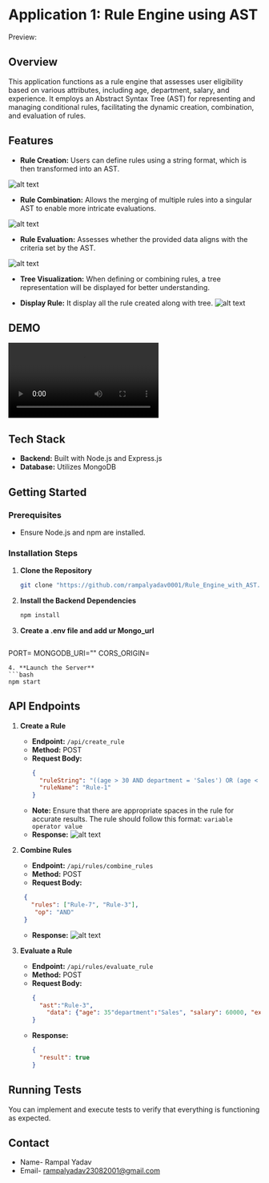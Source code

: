 
# Application 1: Rule Engine using AST 
Preview: 

## Overview

This application functions as a rule engine that assesses user eligibility based on various attributes, including age, department, salary, and experience. It employs an Abstract Syntax Tree (AST) for representing and managing conditional rules, facilitating the dynamic creation, combination, and evaluation of rules.

## Features

- **Rule Creation:** Users can define rules using a string format, which is then transformed into an AST.

 ![alt text](image.png)

- **Rule Combination:** Allows the merging of multiple rules into a singular AST to enable more intricate evaluations.

![alt text](image-1.png)

- **Rule Evaluation:** Assesses whether the provided data aligns with the criteria set by the AST.

![alt text](image-2.png)

- **Tree Visualization:** When defining or combining rules, a tree representation will be displayed for better understanding.

- **Display Rule:** It display all the rule created along with tree.
![alt text](image-3.png)

## DEMO
<video controls src="Recording 2024-10-22 004936.mp4" title="Title"></video>

## Tech Stack

- **Backend:** Built with Node.js and Express.js
- **Database:** Utilizes MongoDB

## Getting Started

### Prerequisites

- Ensure Node.js and npm are installed.

### Installation Steps

1. **Clone the Repository**
   ```bash
   git clone "https://github.com/rampalyadav0001/Rule_Engine_with_AST.git"
   ```
2. **Install the Backend Dependencies**
   ```bash
   npm install
   ```
2. **Create a .env file and add ur Mongo_url**
   ```bash
 PORT=
MONGODB_URI=""
CORS_ORIGIN=
   ```
4. **Launch the Server**
   ```bash
   npm start
   ```

## API Endpoints

1. **Create a Rule**
   - **Endpoint:** `/api/create_rule`
   - **Method:** POST
   - **Request Body:**
     ```json
     {
       "ruleString": "((age > 30 AND department = 'Sales') OR (age < 25 AND department = 'Marketing')) AND (salary > 50000 OR experience > 5)",
       "ruleName": "Rule-1"
     }
     ```
   - **Note:** Ensure that there are appropriate spaces in the rule for accurate results. The rule should follow this format: 
   `variable operator value`
   - **Response:**
   ![alt text](image-4.png)
   
     
     
2. **Combine Rules**
   - **Endpoint:** `/api/rules/combine_rules`
   - **Method:** POST
   - **Request Body:**
    ```json
     {
       "rules": ["Rule-7", "Rule-3"], 
        "op": "AND"
     }
     ```
   - **Response:**
   ![alt text](image-5.png)



3. **Evaluate a Rule**
   - **Endpoint:** `/api/rules/evaluate_rule`
   - **Method:** POST
   - **Request Body:**
     ```json
     {
       "ast":"Rule-3",
         "data": {"age": 35"department":"Sales", "salary": 60000, "experience": 3}
     }
     ```
   - **Response:**
     ```json
     {
       "result": true
     }
     ```

## Running Tests

You can implement and execute tests to verify that everything is functioning as expected.

## Contact

- Name- Rampal Yadav
- Email- rampalyadav23082001@gmail.com
